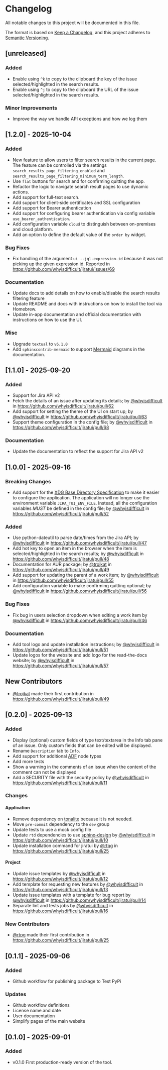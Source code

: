 # Changelog

All notable changes to this project will be documented in this file.

The format is based on [Keep a Changelog](https://keepachangelog.com/en/1.1.0/),
and this project adheres to [Semantic Versioning](https://semver.org/spec/v2.0.0.html).

## [unreleased]

### Added

- Enable using `^k` to copy to the clipboard the key of the issue selected/highlighted in the search results.
- Enable using `^j` to copy to the clipboard the URL of the issue selected/highlighted in the search results.

### Minor Improvements

- Improve the way we handle API exceptions and how we log them

## [1.2.0] - 2025-10-04

### Added

- New feature to allow users to filter search results in the current page. The feature can be controlled via the
settings `search_results_page_filtering_enabled` and `search_results_page_filtering_minimum_term_length`.
- Use `flat` buttons for search and for confirming quitting the app.
- Refactor the logic to navigate search result pages to use dynamic actions.
- Add support for full-text search.
- Add support for client-side certificates and SSL configuration
- Add support for Bearer authentication
- Add support for configuring bearer authentication via config variable `use_bearer_authentication`.
- Add configuration variable `cloud` to distinguish between on-premises and cloud platform.
- Add an option to define the default value of the `order by` widget.

### Bug Fixes

- Fix handling of the argument `ui --jql-expression-id` because it was not picking up the given expression id. Reported
in https://github.com/whyisdifficult/jiratui/issues/69

### Documentation

- Update docs to add details on how to enable/disable the search results filtering feature
- Update README and docs with instructions on how to install the tool via Homebrew.
- Update in-app documentation and official documentation with instructions on how to use the UI.

### Misc

- Upgrade `textual` to `v6.1.0`
- Add `sphinxcontrib-mermaid` to support [Mermaid](https://mermaid.js.org/) diagrams in the documentation.

## [1.1.0] - 2025-09-20

### Added

- Support for Jira API v2
- Fetch the details of an issue after updating its details; by [@whyisdifficult](https://github.com/whyisdifficult) in https://github.com/whyisdifficult/jiratui/pull/62
- Add support for setting the theme of the UI on start up; by [@whyisdifficult](https://github.com/whyisdifficult) in https://github.com/whyisdifficult/jiratui/pull/63
- Support theme configuration in the config file; by [@whyisdifficult](https://github.com/whyisdifficult) in https://github.com/whyisdifficult/jiratui/pull/68

### Documentation

- Update the documentation to reflect the support for Jira API v2

## [1.0.0] - 2025-09-16

### Breaking Changes

- Add support for the [XDG Base Directory Specification](https://specifications.freedesktop.org/basedir-spec/latest/) to
make it easier to configure the application. The application will no longer use the environment variable
`JIRA_TUI_ENV_FILE`. Instead, all the configuration variables *MUST* be defined in the config file; by [@whyisdifficult](https://github.com/whyisdifficult) in https://github.com/whyisdifficult/jiratui/pull/52

### Added

- Use python-dateutil to parse date/times from the Jira API; by [@whyisdifficult](https://github.com/whyisdifficult) in https://github.com/whyisdifficult/jiratui/pull/47
- Add hot key to open an item in the browser when the item is selected/highlighted in the search results; by [@whyisdifficult](https://github.com/whyisdifficult) in https://github.com/whyisdifficult/jiratui/pull/48
- Documentation for AUR package; by [@trojkat](https://github.com/trojkat) in https://github.com/whyisdifficult/jiratui/pull/49
- Add support for updating the parent of a work item; by [@whyisdifficult](https://github.com/whyisdifficult) in https://github.com/whyisdifficult/jiratui/pull/55
- Add configuration variable to make confirming quitting optional; by [@whyisdifficult](https://github.com/whyisdifficult) in https://github.com/whyisdifficult/jiratui/pull/56

### Bug Fixes

- Fix bug in users selection dropdown when editing a work item by [@whyisdifficult](https://github.com/whyisdifficult) in https://github.com/whyisdifficult/jiratui/pull/46


### Documentation

- Add tool logo and update installation instructions; by [@whyisdifficult](https://github.com/whyisdifficult) in https://github.com/whyisdifficult/jiratui/pull/51
- Update logos for the website and add logo for the read-the-docs website; by [@whyisdifficult](https://github.com/whyisdifficult) in https://github.com/whyisdifficult/jiratui/pull/57

## New Contributors

- [@trojkat](https://github.com/trojkat) made their first contribution in https://github.com/whyisdifficult/jiratui/pull/49

## [0.2.0] - 2025-09-13

### Added

- Display (optional) custom fields of type text/textarea in the Info tab pane of an issue. Only custom fields that can
be edited will be displayed.
- Rename `Description` tab to `Info`.
- Add support for additional [ADF](https://developer.atlassian.com/cloud/jira/platform/apis/document/structure/) node types
- Add more tests
- Show a warning in the comments of an issue when the content of the comment can not be displayed
- Add a SECURITY file with the security policy by [@whyisdifficult](https://github.com/whyisdifficult) in https://github.com/whyisdifficult/jiratui/pull/11

### Changes

#### Application

- Remove dependency on [tonalite](https://github.com/Tiqets/tonalite) because it is not needed.
- Move `pre-commit` dependency to the `dev` group
- Update tests to use a mock config file
- Update `rtd` dependencies to use [sphinx-design](https://sphinx-design.readthedocs.io/en/latest/) by [@whyisdifficult](https://github.com/whyisdifficult) in https://github.com/whyisdifficult/jiratui/pull/10
- Update installation command for jiratui by [@rtpg](https://github.com/rtpg) in https://github.com/whyisdifficult/jiratui/pull/25

#### Project

- Update issue templates by [@whyisdifficult](https://github.com/whyisdifficult) in https://github.com/whyisdifficult/jiratui/pull/12
- Add template for requesting new features by [@whyisdifficult](https://github.com/whyisdifficult) in https://github.com/whyisdifficult/jiratui/pull/13
- Update issue templates with a template for bug report by [@whyisdifficult](https://github.com/whyisdifficult) in https://github.com/whyisdifficult/jiratui/pull/14
- Separate lint and tests jobs by [@whyisdifficult](https://github.com/whyisdifficult) in https://github.com/whyisdifficult/jiratui/pull/16

### New Contributors
- [@rtpg](https://github.com/rtpg) made their first contribution in https://github.com/whyisdifficult/jiratui/pull/25

## [0.1.1] - 2025-09-06

### Added

- Github workflow for publishing package to Test PyPi

### Updates

- Github workflow definitions
- License name and date
- User documentation
- Simplify pages of the main website

## [0.1.0] - 2025-09-01

### Added

- v0.1.0 First production-ready version of the tool.
